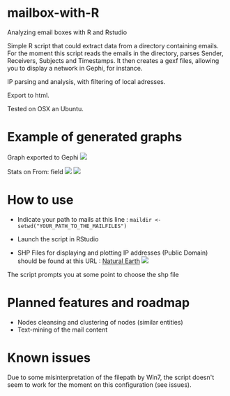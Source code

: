 # mailbox-with-R
Analyzing email boxes with R and Rstudio

Simple R script that could extract data from a directory containing emails.
For the moment this script reads the emails in the directory, parses Sender, Receivers, Subjects and Timestamps.
It then creates a gexf files, allowing you to display a network in Gephi, for instance.

IP parsing and analysis, with filtering of local adresses.

Export to html.

Tested on OSX an Ubuntu.

# Example of generated graphs

Graph exported to Gephi
![](https://framapic.org/1GuGVF6DD7Gw/3ObZ5oMeD2Eb)

Stats on From: field
![](https://framapic.org/3xlIo9Faqpgz/Vl7xc3pidkpF)
![](https://framapic.org/xhb7PFWlwDXQ/Vlb0cOB7HhmY)

# How to use
 - Indicate your path to mails at this line : 
 `maildir <- setwd("YOUR_PATH_TO_THE_MAILFILES")`
 
 - Launch the script in RStudio
 
 - SHP Files for displaying and plotting IP addresses (Public Domain) should be found at this URL : 
 [Natural Earth](http://www.naturalearthdata.com/downloads/)
![](http://www.naturalearthdata.com/wp-content/uploads/2009/08/NEV-Logo-color.png)

The script prompts you at some point to choose the shp file


# Planned features and roadmap

- Nodes cleansing and clustering of nodes (similar entities)
- Text-mining of the mail content

# Known issues

Due to some misinterpretation of the filepath by Win7, the script doesn't seem to work for the moment on this configuration (see issues).



